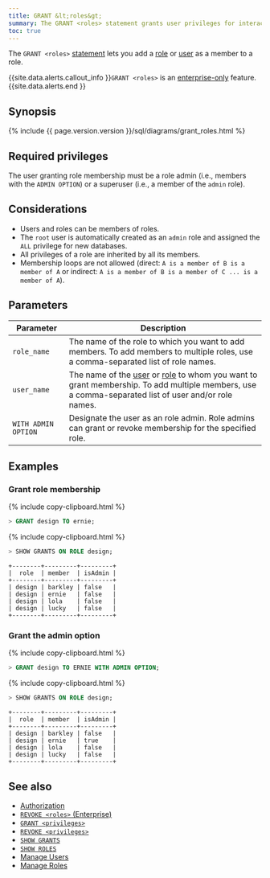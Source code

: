 ```yaml
---
title: GRANT &lt;roles&gt;
summary: The GRANT <roles> statement grants user privileges for interacting with specific databases and tables.
toc: true
---
```


The `GRANT <roles>` [statement](sql-statements.html) lets you add a [role](authorization.html#create-and-manage-roles) or [user](create-and-manage-users.html) as a member to a role.

{{site.data.alerts.callout_info }}<code>GRANT &lt;roles&gt;</code> is an <a href="enterprise-licensing.html">enterprise-only</a> feature.{{site.data.alerts.end }}


## Synopsis

<section>{% include {{ page.version.version }}/sql/diagrams/grant_roles.html %}</section>

## Required privileges

The user granting role membership must be a role admin (i.e., members with the `ADMIN OPTION`) or a superuser (i.e., a member of the `admin` role).

## Considerations

- Users and roles can be members of roles.
- The `root` user is automatically created as an `admin` role and assigned the `ALL` privilege for new databases.
- All privileges of a role are inherited by all its members.
- Membership loops are not allowed (direct: `A is a member of B is a member of A` or indirect: `A is a member of B is a member of C ... is a member of A`).

## Parameters

Parameter | Description
----------|------------
`role_name` | The name of the role to which you want to add members. To add members to multiple roles, use a comma-separated list of role names.
`user_name` | The name of the [user](create-and-manage-users.html) or [role](authorization.html#create-and-manage-roles) to whom you want to grant membership. To add multiple members, use a comma-separated list of user and/or role names.
`WITH ADMIN OPTION` | Designate the user as an role admin. Role admins can grant or revoke membership for the specified role.

## Examples

### Grant role membership

{% include copy-clipboard.html %}
~~~ sql
> GRANT design TO ernie;
~~~

{% include copy-clipboard.html %}
~~~ sql
> SHOW GRANTS ON ROLE design;
~~~
~~~
+--------+---------+---------+
|  role  | member  | isAdmin |
+--------+---------+---------+
| design | barkley | false   |
| design | ernie   | false   |
| design | lola    | false   |
| design | lucky   | false   |
+--------+---------+---------+
~~~

### Grant the admin option

{% include copy-clipboard.html %}
~~~ sql
> GRANT design TO ERNIE WITH ADMIN OPTION;
~~~
{% include copy-clipboard.html %}
~~~ sql
> SHOW GRANTS ON ROLE design;
~~~
~~~
+--------+---------+---------+
|  role  | member  | isAdmin |
+--------+---------+---------+
| design | barkley | false   |
| design | ernie   | true    |
| design | lola    | false   |
| design | lucky   | false   |
+--------+---------+---------+
~~~

## See also

- [Authorization](authorization.html)
- [`REVOKE <roles>` (Enterprise)](revoke-roles.html)
- [`GRANT <privileges>`](grant.html)
- [`REVOKE <privileges>`](revoke.html)
- [`SHOW GRANTS`](show-grants.html)
- [`SHOW ROLES`](show-roles.html)
- [Manage Users](create-and-manage-users.html)
- [Manage Roles](authorization.html#create-and-manage-roles)
